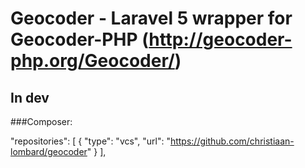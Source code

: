 # Geocoder - Laravel 5 wrapper for Geocoder-PHP (http://geocoder-php.org/Geocoder/)

## In dev


###Composer:

"repositories": [
    {
        "type": "vcs",
        "url": "https://github.com/christiaan-lombard/geocoder"
    }
],